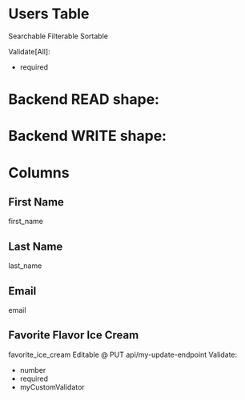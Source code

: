 # Users Table

Searchable
Filterable
Sortable

Validate[All]:
* required

# Backend READ shape:

# Backend WRITE shape:

# Columns
## First Name
first_name
## Last Name
last_name
## Email
email
## Favorite Flavor Ice Cream
favorite_ice_cream
Editable @ PUT api/my-update-endpoint
Validate:
* number
* required
* myCustomValidator